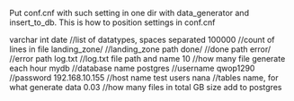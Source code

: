 Put conf.cnf with such setting in one dir with data_generator and insert_to_db.
This is how to position settings in conf.cnf

varchar int date	//list of datatypes, spaces separated
100000			//count of lines in file
landing_zone/		//landing_zone path
done/			//done path
error/			//error path
log.txt			//log.txt file path and name
10			//how many file generate each hour
mydb			//database name
postgres		//username
qwop1290		//password
192.168.10.155		//host name
test users nana		//tables name, for what generate data
0.03			//how many files in total GB size add to postgres